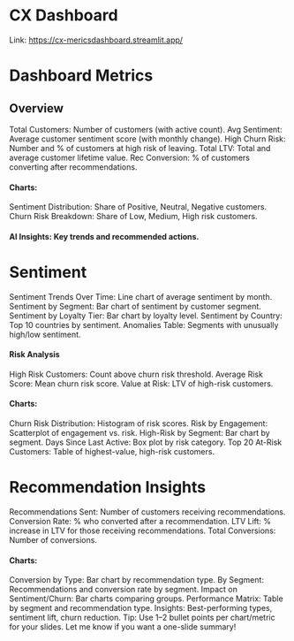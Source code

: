 # CX Dashboard
Link: https://cx-mericsdashboard.streamlit.app/

# Dashboard Metrics
## Overview
Total Customers: Number of customers (with active count).
Avg Sentiment: Average customer sentiment score (with monthly change).
High Churn Risk: Number and % of customers at high risk of leaving.
Total LTV: Total and average customer lifetime value.
Rec Conversion: % of customers converting after recommendations.
#### Charts:
Sentiment Distribution: Share of Positive, Neutral, Negative customers.
Churn Risk Breakdown: Share of Low, Medium, High risk customers.
#### AI Insights: Key trends and recommended actions.

# Sentiment
Sentiment Trends Over Time: Line chart of average sentiment by month.
Sentiment by Segment: Bar chart of sentiment by customer segment.
Sentiment by Loyalty Tier: Bar chart by loyalty level.
Sentiment by Country: Top 10 countries by sentiment.
Anomalies Table: Segments with unusually high/low sentiment.
#### Risk Analysis
High Risk Customers: Count above churn risk threshold.
Average Risk Score: Mean churn risk score.
Value at Risk: LTV of high-risk customers.
#### Charts:
Churn Risk Distribution: Histogram of risk scores.
Risk by Engagement: Scatterplot of engagement vs. risk.
High-Risk by Segment: Bar chart by segment.
Days Since Last Active: Box plot by risk category.
Top 20 At-Risk Customers: Table of highest-value, high-risk customers.

# Recommendation Insights
Recommendations Sent: Number of customers receiving recommendations.
Conversion Rate: % who converted after a recommendation.
LTV Lift: % increase in LTV for those receiving recommendations.
Total Conversions: Number of conversions.
#### Charts:
Conversion by Type: Bar chart by recommendation type.
By Segment: Recommendations and conversion rate by segment.
Impact on Sentiment/Churn: Bar charts comparing groups.
Performance Matrix: Table by segment and recommendation type.
Insights: Best-performing types, sentiment lift, churn reduction.
Tip: Use 1–2 bullet points per chart/metric for your slides. Let me know if you want a one-slide summary!
